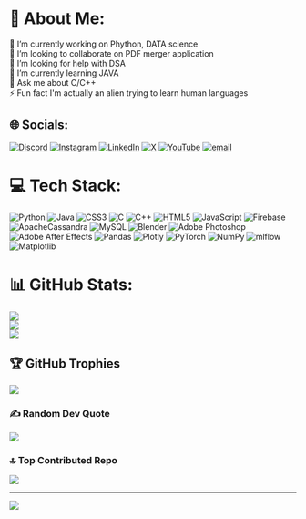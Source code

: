 # 💫 About Me:
🔭 I’m currently working on Phython, DATA science<br>👯 I’m looking to collaborate on PDF merger application<br>🤝 I’m looking for help with DSA<br>🌱 I’m currently learning JAVA<br>💬 Ask me about C/C++<br>⚡ Fun fact I'm actually an alien trying to learn human languages


## 🌐 Socials:
[![Discord](https://img.shields.io/badge/Discord-%237289DA.svg?logo=discord&logoColor=white)](https://discord.gg/https://discord.gg/Wvk4XzdMKb) [![Instagram](https://img.shields.io/badge/Instagram-%23E4405F.svg?logo=Instagram&logoColor=white)](https://instagram.com/chirag_gupta._.1) [![LinkedIn](https://img.shields.io/badge/LinkedIn-%230077B5.svg?logo=linkedin&logoColor=white)]([https://www.linkedin.com/in/chirag-ok-b18915326/]) [![X](https://img.shields.io/badge/X-black.svg?logo=X&logoColor=white)](https://x.com/Chirag_ok) [![YouTube](https://img.shields.io/badge/YouTube-%23FF0000.svg?logo=YouTube&logoColor=white)](https://youtube.com/@Chirag_ok) [![email](https://img.shields.io/badge/Email-D14836?logo=gmail&logoColor=white)](mailto:chirag15470956@gmail.com) 

# 💻 Tech Stack:
![Python](https://img.shields.io/badge/python-3670A0?style=for-the-badge&logo=python&logoColor=ffdd54) ![Java](https://img.shields.io/badge/java-%23ED8B00.svg?style=for-the-badge&logo=openjdk&logoColor=white) ![CSS3](https://img.shields.io/badge/css3-%231572B6.svg?style=for-the-badge&logo=css3&logoColor=white) ![C](https://img.shields.io/badge/c-%2300599C.svg?style=for-the-badge&logo=c&logoColor=white) ![C++](https://img.shields.io/badge/c++-%2300599C.svg?style=for-the-badge&logo=c%2B%2B&logoColor=white) ![HTML5](https://img.shields.io/badge/html5-%23E34F26.svg?style=for-the-badge&logo=html5&logoColor=white) ![JavaScript](https://img.shields.io/badge/javascript-%23323330.svg?style=for-the-badge&logo=javascript&logoColor=%23F7DF1E) ![Firebase](https://img.shields.io/badge/firebase-a08021?style=for-the-badge&logo=firebase&logoColor=ffcd34) ![ApacheCassandra](https://img.shields.io/badge/cassandra-%231287B1.svg?style=for-the-badge&logo=apache-cassandra&logoColor=white) ![MySQL](https://img.shields.io/badge/mysql-4479A1.svg?style=for-the-badge&logo=mysql&logoColor=white) ![Blender](https://img.shields.io/badge/blender-%23F5792A.svg?style=for-the-badge&logo=blender&logoColor=white) ![Adobe Photoshop](https://img.shields.io/badge/adobe%20photoshop-%2331A8FF.svg?style=for-the-badge&logo=adobe%20photoshop&logoColor=white) ![Adobe After Effects](https://img.shields.io/badge/Adobe%20After%20Effects-9999FF.svg?style=for-the-badge&logo=Adobe%20After%20Effects&logoColor=white) ![Pandas](https://img.shields.io/badge/pandas-%23150458.svg?style=for-the-badge&logo=pandas&logoColor=white) ![Plotly](https://img.shields.io/badge/Plotly-%233F4F75.svg?style=for-the-badge&logo=plotly&logoColor=white) ![PyTorch](https://img.shields.io/badge/PyTorch-%23EE4C2C.svg?style=for-the-badge&logo=PyTorch&logoColor=white) ![NumPy](https://img.shields.io/badge/numpy-%23013243.svg?style=for-the-badge&logo=numpy&logoColor=white) ![mlflow](https://img.shields.io/badge/mlflow-%23d9ead3.svg?style=for-the-badge&logo=numpy&logoColor=blue) ![Matplotlib](https://img.shields.io/badge/Matplotlib-%23ffffff.svg?style=for-the-badge&logo=Matplotlib&logoColor=black)
# 📊 GitHub Stats:
![](https://github-readme-stats.vercel.app/api?username=Chirag-gupta7&theme=neon&hide_border=false&include_all_commits=false&count_private=true)<br/>
![](https://nirzak-streak-stats.vercel.app/?user=Chirag-gupta7&theme=neon&hide_border=false)<br/>
![](https://github-readme-stats.vercel.app/api/top-langs/?username=Chirag-gupta7&theme=neon&hide_border=false&include_all_commits=false&count_private=true&layout=compact)

## 🏆 GitHub Trophies
![](https://github-profile-trophy.vercel.app/?username=Chirag-gupta7&theme=radical&no-frame=false&no-bg=false&margin-w=4)

### ✍️ Random Dev Quote
![](https://quotes-github-readme.vercel.app/api?type=vetical&theme=radical)

### 🔝 Top Contributed Repo
![](https://github-contributor-stats.vercel.app/api?username=Chirag-gupta7&limit=5&theme=dark&combine_all_yearly_contributions=true)

---
[![](https://visitcount.itsvg.in/api?id=Chirag-gupta7&icon=0&color=0)](https://visitcount.itsvg.in)

<!-- Proudly created with GPRM ( https://gprm.itsvg.in ) -->
